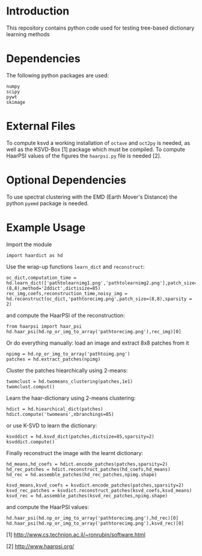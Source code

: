 # Introduction
This repository contains python code used for testing tree-based dictionary learning methods

# Dependencies
The following python packages are used:

	numpy
	scipy
	pywt
	skimage


# External Files
To compute ksvd a working installation of `octave` and `oct2py` is needed, as well as the KSVD-Box [1] package which must be compiled. To compute HaarPSI values of the figures the `haarpsi.py` file is needed [2].


# Optional Dependencies
To use spectral clustering with the EMD (Earth Mover's Distance) the python `pyemd` package is needed.

# Example Usage

Import the module

	import haardict as hd

Use the wrap-up functions `learn_dict` and `reconstruct`:
	
	oc_dict,computation_time = hd.learn_dict(['pathtolearnimg1.png','pathtolearnimg2.png'],patch_size=(8,8),method='2ddict',dictisize=85)
	rec_img,coefs,reconstruction_time,noisy_img = hd.reconstruct(oc_dict,'pathtorecimg.png',patch_size=(8,8),sparsity = 2)
	
and compute the HaarPSI of the reconstruction:

	from haarpsi import haar_psi
	hd.haar_psi(hd.np_or_img_to_array('pathtorecimg.png'),rec_img)[0]
	
	
Or do everything manually: load an image and extract 8x8 patches from it
	
	npimg = hd.np_or_img_to_array('pathtoimg.png')
	patches = hd.extract_patches(npimg)
	
Cluster the patches hiearchically using 2-means:

	twomclust = hd.twomeans_clustering(patches,1e1)
	twomclust.comput()
	
Learn the haar-dictionary using 2-means clustering:

	hdict = hd.hiearchical_dict(patches)
	hdict.compute('twomeans',nbranchings=85)
		
or use K-SVD to learn the dictionary:

	ksvddict = hd.ksvd_dict(patches,dictsize=85,sparsity=2)
	ksvddict.compute()
	
Finally reconstruct the image with the learnt dictionary:

	hd_means,hd_coefs = hdict.encode_patches(patches,sparsity=2)
	hd_rec_patches = hdict.reconstruct_patches(hd_coefs,hd_means)
	hd_rec = hd.assemble_patches(hd_rec_patches,npimg.shape)
	
	ksvd_means,ksvd_coefs = ksvdict.encode_patches(patches,sparsity=2)
	ksvd_rec_patches = ksvdict.reconstruct_patches(ksvd_coefs,ksvd_means)
	ksvd_rec = hd.assemble_patches(ksvd_rec_patches,npimg.shape)
	
and compute the HaarPSI values:

	hd.haar_psi(hd.np_or_img_to_array('pathtorecimg.png'),hd_rec)[0]
	hd.haar_psi(hd.np_or_img_to_array('pathtorecimg.png'),ksvd_rec)[0]
		
[1] http://www.cs.technion.ac.il/~ronrubin/software.html

[2] http://www.haarpsi.org/
